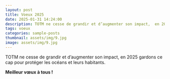 ```yaml
---
layout: post
title: Voeux 2025
date: 2025-01-31 14:24:00
description: TOTM ne cesse de grandir et d’augmenter son impact,  en 2025 gardons ce cap pour protéger les océans et leurs habitants. Meilleur vœux à tous !
tags: voeux
categories: sample-posts
thumbnail: assets/img/9.jpg
image: assets/img/9.jpg
---
```


TOTM ne cesse de grandir et d’augmenter son impact,  en 2025 gardons ce cap pour protéger les océans et leurs habitants. 

<strong>Meilleur vœux à tous !</strong>

